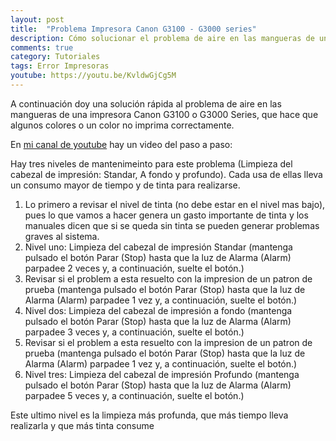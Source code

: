 ```yaml
---
layout: post
title:  "Problema Impresora Canon G3100 - G3000 series"
description: Cómo solucionar el problema de aire en las mangueras de una impresora Canon G3100
comments: true
category: Tutoriales
tags: Error Impresoras
youtube: https://youtu.be/KvldwGjCg5M
---
```

A continuación doy una solución rápida al problema de aire en las mangueras de una impresora Canon G3100 o G3000 Series, que hace que algunos colores o un color no imprima correctamente.

En <a target="_blank" href="{{ page.youtube }}">mi canal de youtube</a> hay un video del paso a paso:

Hay tres niveles de mantenimeinto para este problema (Limpieza del cabezal de impresión: Standar, A fondo y profundo). Cada usa de ellas lleva un consumo mayor de tiempo y de tinta para realizarse.

1. Lo primero a revisar el nivel de tinta (no debe estar en el nivel mas bajo), pues lo que vamos a hacer genera un gasto importante de tinta y los manuales dicen que si se queda sin tinta se pueden generar problemas graves al sistema.
2. Nivel uno: Limpieza del cabezal de impresión Standar (mantenga pulsado el botón Parar (Stop) hasta que la luz de Alarma (Alarm) parpadee 2 veces y, a continuación, suelte el botón.)
3. Revisar si el problem a esta resuelto con la impresion de un patron de prueba (mantenga pulsado el botón Parar (Stop) hasta que la luz de Alarma (Alarm) parpadee 1 vez y, a continuación, suelte el botón.) 
4. Nivel dos: Limpieza del cabezal de impresión a fondo (mantenga pulsado el botón Parar (Stop) hasta que la luz de Alarma (Alarm) parpadee 3 veces y, a continuación, suelte el botón.)
5. Revisar si el problem a esta resuelto con la impresion de un patron de prueba (mantenga pulsado el botón Parar (Stop) hasta que la luz de Alarma (Alarm) parpadee 1 vez y, a continuación, suelte el botón.)
6. Nivel tres: Limpieza del cabezal de impresión Profundo (mantenga pulsado el botón Parar (Stop) hasta que la luz de Alarma (Alarm) parpadee 5 veces y, a continuación, suelte el botón.)

Este ultimo nivel es la limpieza más profunda, que más tiempo lleva realizarla y que más tinta consume
